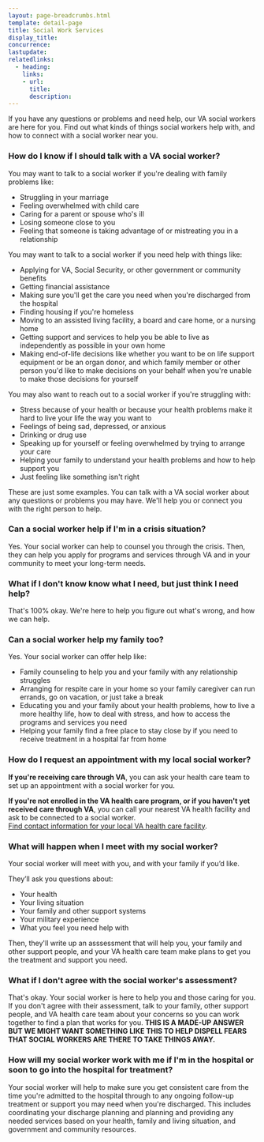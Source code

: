 ```yaml
---
layout: page-breadcrumbs.html
template: detail-page
title: Social Work Services
display_title:
concurrence: 
lastupdate: 
relatedlinks:
  - heading: 
    links:
    - url: 
      title: 
      description: 
---
```


<div class="va-introtext">

If you have any questions or problems and need help, our VA social workers are here for you. Find out what kinds of things social workers help with, and how to connect with a social worker near you.

</div>

<div class="feature" markdown=“1”>

### How do I know if I should talk with a VA social worker?

You may want to talk to a social worker if you're dealing with family problems like:

- Struggling in your marriage
- Feeling overwhelmed with child care
- Caring for a parent or spouse who's ill
- Losing someone close to you
- Feeling that someone is taking advantage of or mistreating you in a relationship

You may want to talk to a social worker if you need help with things like:

- Applying for VA, Social Security, or other government or community benefits
- Getting financial assistance
- Making sure you'll get the care you need when you're discharged from the hospital
- Finding housing if you're homeless
- Moving to an assisted living facility, a board and care home, or a nursing home
- Getting support and services to help you be able to live as independently as possible in your own home
- Making end-of-life decisions like whether you want to be on life support equipment or be an organ donor, and which family member or other person you'd like to make decisions on your behalf when you're unable to make those decisions for yourself

You may also want to reach out to a social worker if you're struggling with:

- Stress because of your health or because your health problems make it hard to live your life the way you want to
- Feelings of being sad, depressed, or anxious
- Drinking or drug use
- Speaking up for yourself or feeling overwhelmed by trying to arrange your care
- Helping your family to understand your health problems and how to help support you
- Just feeling like something isn't right

These are just some examples. You can talk with a VA social worker about any questions or problems you may have. We'll help you or connect you with the right person to help.

</div>

### Can a social worker help if I'm in a crisis situation?

Yes. Your social worker can help to counsel you through the crisis. Then, they can help you apply for programs and services through VA and in your community to meet your long-term needs.

### What if I don't know know what I need, but just think I need help?

That's 100% okay. We're here to help you figure out what's wrong, and how we can help.

### Can a social worker help my family too?

Yes. Your social worker can offer help like:

- Family counseling to help you and your family with any relationship struggles
- Arranging for respite care in your home so your family caregiver can run errands, go on vacation, or just take a break
- Educating you and your family about your health problems, how to live a more healthy life, how to deal with stress, and how to access the programs and services you need
- Helping your family find a free place to stay close by if you need to receive treatment in a hospital far from home

### How do I request an appointment with my local social worker?

**If you're receiving care through VA**, you can ask your health care team to set up an appointment with a social worker for you.

**If you're not enrolled in the VA health care program, or if you haven't yet received care through VA**, you can call your nearest VA health facility and ask to be connected to a social worker.<br>
[Find contact information for your local VA health care facility](/facilities).

### What will happen when I meet with my social worker?

Your social worker will meet with you, and with your family if you’d like.

They’ll ask you questions about:
- Your health
- Your living situation
- Your family and other support systems
- Your military experience
- What you feel you need help with

Then, they'll write up an asssessment that will help you, your family and other support people, and your VA health care team make plans to get you the treatment and support you need.

### What if I don't agree with the social worker's assessment?

That's okay. Your social worker is here to help you and those caring for you. If you don't agree with their assessment, talk to your family, other support people, and VA health care team about your concerns so you can work together to find a plan that works for you.
**THIS IS A MADE-UP ANSWER BUT WE MIGHT WANT SOMETHING LIKE THIS TO HELP DISPELL FEARS THAT SOCIAL WORKERS ARE THERE TO TAKE THINGS AWAY.**

### How will my social worker work with me if I'm in the hospital or soon to go into the hospital for treatment?

Your social worker will help to make sure you get consistent care from the time you're admitted to the hospital through to any ongoing follow-up treatment or support you may need when you're discharged. This includes coordinating your discharge planning and planning and providing any needed services based on your health, family and living situation, and government and community resources.
